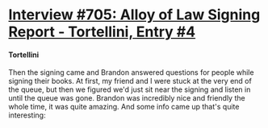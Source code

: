 # [Interview #705: Alloy of Law Signing Report - Tortellini, Entry #4](https://www.theoryland.com/intvmain.php?i=705#4)

#### Tortellini

Then the signing came and Brandon answered questions for people while signing their books. At first, my friend and I were stuck at the very end of the queue, but then we figured we'd just sit near the signing and listen in until the queue was gone. Brandon was incredibly nice and friendly the whole time, it was quite amazing. And some info came up that's quite interesting:

